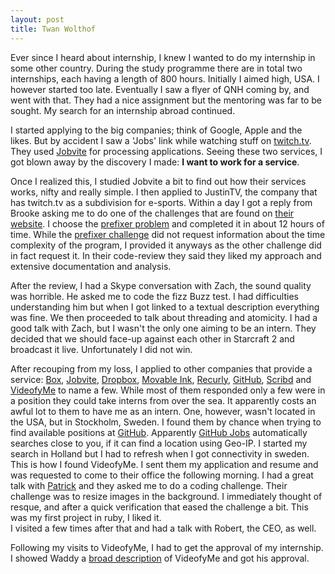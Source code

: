 ```yaml
---
layout: post
title: Twan Wolthof
---
```


Ever since I heard about internship, I knew I wanted to do my internship in some other country. During the study programme there are in total two internships, each having a length of 800 hours. Initially I aimed high, USA. I however started too late. Eventually I saw a flyer of QNH coming by, and went with that. They had a nice assignment but the mentoring was far to be sought. My search for an internship abroad continued.

I started applying to the big companies; think of Google, Apple and the likes. But by accident I saw a 'Jobs' link while watching stuff on [twitch.tv]. They used [Jobvite] for processing applications. Seeing these two services, I got blown away by the discovery I made: **I want to work for a service**.

Once I realized this, I studied Jobvite a bit to find out how their services works, nifty and really simple. I then applied to JustinTV, the company that has twitch.tv as a subdivision for e-sports. Within a day I got a reply from Brooke asking me to do one of the challenges that are found on [their website]. I choose the [prefixer problem] and completed it in about 12 hours of time. While the [prefixer challenge] did not request information about the time complexity of the program, I provided it anyways as the other challenge did in fact request it. In their code-review they said they liked my approach and extensive documentation and analysis.

After the review, I had a Skype conversation with Zach, the sound quality was horrible. He asked me to code the fizz Buzz test. I had difficulties understanding him but when I got linked to a textual description everything was fine. We then proceeded to talk about threading and atomicity. I had a good talk with Zach, but I wasn't the only one aiming to be an intern. They decided that we should face-up against each other in Starcraft 2 and broadcast it live. Unfortunately I did not win.

After recouping from my loss, I applied to other companies that provide a service: [Box], [Jobvite], [Dropbox], [Movable Ink], [Recurly], [GitHub], [Scribd] and [VideofyMe] to name a few. While most of them responded only a few were in a position they could take interns from over the sea. It apparently costs an awful lot to them to have me as an intern. One, however, wasn't located in the USA, but in Stockholm, Sweden. I found them by chance when trying to find available positions at [GitHub]. Apparently [GitHub Jobs] automatically searches close to you, if it can find a location using Geo-IP. I started my search in Holland but I had to refresh when I got connectivity in sweden. This is how I found VideofyMe.
I sent them my application and resume and was requested to come to their office the following morning. I had a great talk with [Patrick] and they asked me to do a coding challenge. Their challenge was to resize images in the background. I immediately thought of resque, and after a quick verification that eased the challenge a bit. This was my first project in ruby, I liked it.  
I visited a few times after that and had a talk with Robert, the CEO, as well.

Following my visits to VideofyMe, I had to get the approval of my internship. I showed Waddy a [broad description] of VideofyMe and got his approval.

[twitch.tv]: http://twitch.tv/
[Jobvite]: http://jobvite.com/
[their website]: http://justin.tv/problems/
[prefixer problem]: http://justin.tv/problems/prefixer/
[prefixer challenge]: http://justin.tv/problems/prefixer/
[Box]: http://box.com/
[GitHub]: http://github.com
[Dropbox]: http://dropbox.com/
[Movable Ink]: http://movableink.com/
[recurly]: http://recurly.com/
[Scribd]: http://scribd.com/
[VideofyMe]: http://videofy.me/
[GitHub Jobs]: http://jobs.github.com
[Patrick]: http;//videofy.me/about
[broad description]: /assets/internship/videofyme-internship.html
